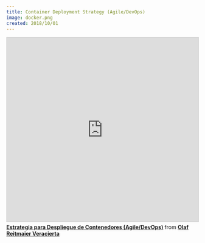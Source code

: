 ```yaml
---
title: Container Deployment Strategy (Agile/DevOps)
image: docker.png
created: 2018/10/01
---
```


<div class="text-center">
<iframe src="https://www.slideshare.net/slideshow/embed_code/key/vWRGPbGRl4mDXv" width="595" height="485" frameborder="0" marginwidth="0" marginheight="0" scrolling="no" style="border:1px solid #CCC; border-width:1px; margin-bottom:5px; max-width: 100%;" allowfullscreen> </iframe> <div style="margin-bottom:5px"> <strong> <a href="https://www.slideshare.net/olafrv/estrategia-para-despliegue-de-contenedores-agiledevops" title="Estrategia para Despliegue de Contenedores (Agile/DevOps)" target="_blank">Estrategia para Despliegue de Contenedores (Agile/DevOps)</a> </strong> from <strong><a href="https://www.slideshare.net/olafrv" target="_blank">Olaf Reitmaier Veracierta</a></strong> </div>
</div>
